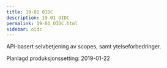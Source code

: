 ```yaml
---
title: 19-01 OIDC
description: 19-01 OIDC
permalink: 19-01_OIDC.html
sidebar: oidc
---
```



API-basert selvbetjening av scopes, samt ytelseforbedringer.



Planlagd produksjonssetting: 2019-01-22